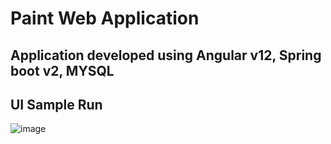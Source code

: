 # Paint Web Application

## Application developed using Angular v12, Spring boot v2, MYSQL

## UI Sample Run
![image](https://drive.google.com/uc?export=view&id=1F2CUVLr_ukN120y24Qy9zfgZ0Wkn_wc9)
